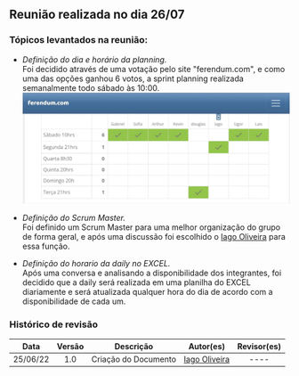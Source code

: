 ## Reunião realizada no dia 26/07


### Tópicos levantados na reunião: <br>
- *Definição do dia e horário da planning.* <br>
Foi decidido através de uma votação pelo site "ferendum.com", e como uma das opções ganhou 6 votos, a sprint planning realizada semanalmente todo sábado às 10:00. <br>
![votação](../img/votacao-planning.png) 

- *Definição do Scrum Master.* <br>
Foi definido um Scrum Master para uma melhor organização do grupo de forma geral, e após uma discussão foi escolhido o [Iago Oliveira](https://github.com/iagoomr) para essa função.

- *Definição do horario da daily no EXCEL.* <br>
Após uma conversa e analisando a disponibilidade dos integrantes, foi decidido que a daily será realizada em uma planilha do EXCEL diariamente e será atualizada qualquer hora do dia de acordo com a disponibilidade de cada um.


### Histórico de revisão

| Data | Versão | Descrição | Autor(es)|Revisor(es)|
|:----:|:------:|:---------:|:--------:|:--------:|
| 25/06/22 | 1.0 | Criação do Documento | [Iago Oliveira](https://github.com/iagoomr) |---- |
